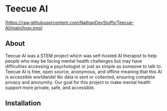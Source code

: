 # Teecue AI
[https://raw.githubusercontent.com/NathanDevStuffs/Teecue-AI/main/logo.png]
## About
Teecue AI was a STEM project which was self-hosted AI therapist to help people who may be facing mental health challenges but may have difficulties accessing a psychologist or just as simple as someone to talk to. Teecue AI is free, open source, anonymous, and offline meaning that this AI is accessible worldwide! No data is sent or collected, ensuring complete privacy and anonymity. Our goal for this project to make mental health support more private, safe, and accessible.

## Installation
